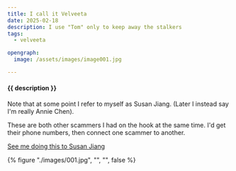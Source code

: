 ```yaml
---
title: I call it Velveeta
date: 2025-02-18
description: I use "Tom" only to keep away the stalkers
tags:
  - velveeta

opengraph:
  image: /assets/images/image001.jpg

---
```


<h4 class="subTitle">{{ description }}</h4>

Note that at some point I refer to myself
as Susan Jiang.  (Later I instead say I'm really Annie Chen).

These are both other scammers I had on the hook at the same time.  I'd get
their phone numbers, then connect one scammer to another.

[See me doing this to Susan Jiang](/haberdashery-design/)

{% figure "./images/001.jpg", "", "", false %}
